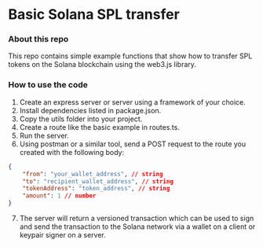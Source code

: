 # Basic Solana SPL transfer

### About this repo
This repo contains simple example functions that show how to transfer SPL tokens on the Solana blockchain using the web3.js library.

### How to use the code
1. Create an express server or server using a framework of your choice.
2. Install dependencies listed in package.json.
3. Copy the utils folder into your project.
4. Create a route like the basic example in routes.ts.
5. Run the server.
6. Using postman or a similar tool, send a POST request to the route you created with the following body:

```json
{
    "from": "your_wallet_address", // string
    "to": "recipient_wallet_address", // string
    "tokenAddress": "token_address", // string
    "amount": 1 // number
}
```
7. The server will return a versioned transaction which can be used to sign and send the transaction to the Solana network via a wallet on a client or keypair signer on a server.

